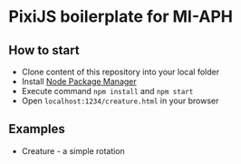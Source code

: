 PixiJS boilerplate for MI-APH
=========

## How to start

* Clone content of this repository into your local folder
* Install [Node Package Manager](https://www.npmjs.com)
* Execute command `npm install` and `npm start`
* Open `localhost:1234/creature.html` in your browser


## Examples
* Creature - a simple rotation
